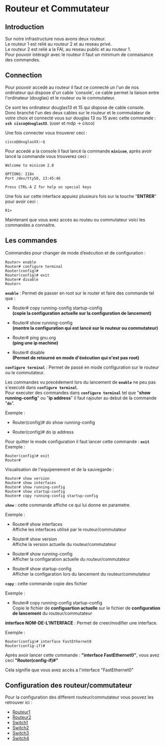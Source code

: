 # Routeur et Commutateur


## Introduction 

Sur notre infrastructure nous avons deux routeur.   
Le routeur 1 est relié au routeur 2 et au reseau privé.  
Le routeur 2 est relié a la FAI, au reseau public et au routeur 1.  
Pour pouvoir intéragir avec le routeur il faut un minimum de connaisance des commandes. 

## Connection

Pour pouvoir accedé au routeur il faut ce connecté un l'un de nos ordinateur qui dispose d'un cable 'console', ce cable permet la liaison entre l'ordinateur (douglas) et le routeur ou le commutateur.

Ce sont les ordinateur douglas13 et 15 qui dispose de cable console.  
Donc branché l'un des deux cables sur le routeur et le commutateur de votre choix et connecté vous sur douglas 13 ou 15 avec cette commande : **`ssh cisco@douglasXX`**. (user et mdp -> cisco)

Une fois connecter vous trouverer ceci :

    cisco@douglasXX:~$

Pour accedé a la console il faut lancé la commande **`minicom`**, après avoir lancé la commande vous trouverez ceci : 

```
Welcome to minicom 2.8

OPTIONS: I18n
Port /dev/ttyS0, 13:45:46

Press CTRL-A Z for help on special keys
```
Une fois sur cette interface appuiez plusieurs fois sur la touche "**ENTRER**" pour avoir ceci :
```
R1>
```
Maintenant que vous avez acces au routeu ou commutateur voici les commandes a connaitre.
## Les commandes

Commandes pour changer de mode d’exécution et de conﬁguration : 
```
Router> enable
Router# configure terminal
Router(config)#
Router(config)# exit
Router# disable
Router>
```

**`enable`** : Permet de passer en root sur le router et faire des commande tel que :

- Router# copy running-config startup-config  
**(copie la configuration actuelle sur la configuration de lancement)**

- Router# show running-config   
**(montre la configuration qui est lancé sur le routeur ou commutateur)**

- Router# ping gnu.org  
**(ping une ip machine)**  

- Router# disable  
**(Permet de retourné en mode d'éxécution qui n'est pas root)**


**`configure terminal`** : Permet de passé en mode configuration sur le routeur ou le commutateur.  

Les commandes vu precédement lors du lancement de **`enable`** ne peu pas s'executé dans **`configure terminal`**.   
Pour executer des commandes dans **`configure terminal`** tel que "**show running-config**" ou "**ip address**" il faut rajouter au debut de la commande "**`do`**".  

Exemple :
- Router(config)# do show running-config

- Router(config)# do ip address

Pour quitter le mode configuration il faut lancer cette commande : **`exit`**  
Exemple : 

```
Router(config)# exit
Router#
```

Visualisation de l'equipenement et de la sauvegarde : 
```
Router# show version
Router# show interfaces
Router# show running-config
Router# show startup-config
Router# copy running-config startup-config
```

**`show`** : cette commande affiche ce qui lui donne en parametre.

Exemple : 
- Router# show interfaces  
Affiche les interfaces utilisé par le routeur/commutateur 

- Router# show version    
Affiche la version actuelle du routeur/commutateur

- Router# show running-config    
Afficher la configaration actuelle du routeur/commutateur

- Router# show startup-config   
Afficher la configaration lors du lancement du routeur/commutateur

**`copy`** : cette commande copie des fichier 

Exemple : 

- Router# copy running-config startup-config      
Copie le fichier de **configuartion actuelle** sur le fichier de **configuration de lancement** du routeur/commutateur  


**interface NOM-DE-L'INTERFACE** : Permet de creer/modifier une interface.

Exemple : 
```
Router(config)# interface FastEthernet0
Router(config-if)#
```
Après avoir lancer cette commande :  **"interface FastEthernet0"**, vous avez ceci **"Router(config-if)#"**

Cela signifie que vous avez accès a l'interface "FastEthernet0"

## Configuration des routeur/commutateur
Pour la configuration des different routeur/commutateur vous pouvez les retrouver ici : 

- [Routeur1](../sauvegarde-routeur-commutateur/R1/r1-config-30-11-23)  
- [Routeur2](../sauvegarde-routeur-commutateur/R2/r2-config-30-11-23)  
- [Switch1](../sauvegarde-routeur-commutateur/S1/s1-config-01-12-23)  
- [Switch2](../sauvegarde-routeur-commutateur/S2/s2-config-01-12-23)  
- [Switch3](../sauvegarde-routeur-commutateur/S3/s3-config-01-12-23)  
- [Switch4](../sauvegarde-routeur-commutateur/S4/s4-config-15-12-23)  
